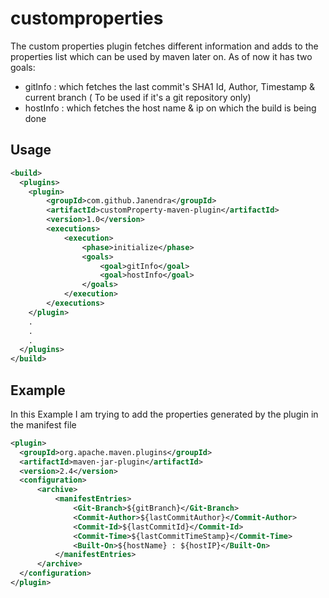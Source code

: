 # customproperties

The custom properties plugin fetches different information and adds to the properties list which can be used by maven later on. As of now it has two goals:
* gitInfo : which fetches the last commit's SHA1 Id, Author, Timestamp & current branch ( To be used if it's a git repository only)
* hostInfo : which fetches the host name & ip on which the build is being done  

## Usage
```xml
<build>
  <plugins>
    <plugin>
        <groupId>com.github.Janendra</groupId>
        <artifactId>customProperty-maven-plugin</artifactId>
        <version>1.0</version>
        <executions>
            <execution>
                <phase>initialize</phase>
                <goals>
                    <goal>gitInfo</goal>
                    <goal>hostInfo</goal>
                </goals>
            </execution>
        </executions>
    </plugin>
    .
    .
    .
  </plugins>
</build>
```
## Example
In this Example I am trying to add the properties generated by the plugin in the manifest file
```xml
<plugin>
  <groupId>org.apache.maven.plugins</groupId>
  <artifactId>maven-jar-plugin</artifactId>
  <version>2.4</version>
  <configuration>
      <archive>
          <manifestEntries>
              <Git-Branch>${gitBranch}</Git-Branch>
              <Commit-Author>${lastCommitAuthor}</Commit-Author>
              <Commit-Id>${lastCommitId}</Commit-Id>
              <Commit-Time>${lastCommitTimeStamp}</Commit-Time>
              <Built-On>${hostName} : ${hostIP}</Built-On>
          </manifestEntries>
      </archive>
  </configuration>
</plugin>
```
